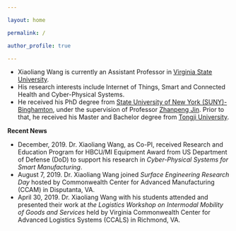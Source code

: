 ```yaml
---

layout: home

permalink: /

author_profile: true

---
```



* Xiaoliang Wang is currently an Assistant Professor in [Virginia State University](http://www.vsu.edu/).
* His research interests include Internet of Things, Smart and Connected Health and Cyber-Physical Systems.
* He received his PhD degree from [State University of New York (SUNY)-Binghamton](http://www.binghamton.edu/index.php), under the supervision of Professor [Zhanpeng Jin](http://engineering.buffalo.edu/computer-science-engineering/people/faculty-directory/zhanpeng-jin.html). Prior to that, he received his Master and Bachelor degree from [Tongji University](http://www.tongji.edu.cn).


<b>Recent News</b>

* December, 2019. Dr. Xiaoliang Wang, as Co-PI, received Research and Education Program for HBCU/MI Equipment Award from US Department of Defense (DoD) to support his research in <i>Cyber-Physical Systems for Smart Manufacturing</i>.
* August 7, 2019. Dr. Xiaoliang Wang joined <i>Surface Engineering Research Day</i> hosted by Commonwealth Center for Advanced Manufacturing (CCAM) in Disputanta, VA. 
* April 30, 2019. Dr. Xiaoliang Wang with his students attended and presented their work at <i>the Logistics Workshop on Intermodal Mobility of Goods and Services</i> held by Virginia Commonwealth Center for Advanced Logistics Systems (CCALS) in Richmond, VA.
 